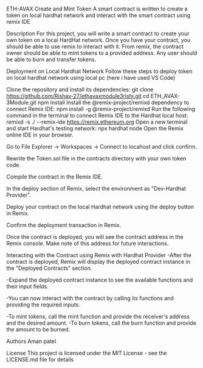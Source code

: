 ETH-AVAX Create and Mint Token
A smart contract is written to create a token on local hardhat network and interact with the smart contract using remix IDE

Description
For this project, you will write a smart contract to create your own token on a local HardHat network. Once you have your contract, you should be able to use remix to interact with it. From remix, the contract owner should be able to mint tokens to a provided address. Any user should be able to burn and transfer tokens.

Deployment on Local Hardhat Network
Follow these steps to deploy token on local hardhat network using local pc (here i have used VS Code)

Clone the repository and install its dependencies:
git clone https://github.com/Rishav-27/ethavaxmodule3rishi.git
cd ETH_AVAX-3Module.git
npm install
Install the @remix-project/remixd dependency to connect Remix IDE:
npm install -g @remix-project/remixd
Run the following command in the terminal to connect Remix IDE to the Hardhat local host:
remixd -s ./ --remix-ide https://remix.ethereum.org
Open a new terminal and start Hardhat's testing network:
npx hardhat node
Open the Remix online IDE in your browser.

Go to File Explorer -> Workspaces -> Connect to locahost and click confirm.

Rewrite the Token.sol file in the contracts directory with your own token code.

Compile the contract in the Remix IDE.

In the deploy section of Remix, select the environment as "Dev-Hardhat Provider".

Deploy your contract on the local Hardhat network using the deploy button in Remix.

Confirm the deployment transaction in Remix.

Once the contract is deployed, you will see the contract address in the Remix console. Make note of this address for future interactions.

Interacting with the Contract using Remix with Hardhat Provider
-After the contract is deployed, Remix will display the deployed contract instance in the "Deployed Contracts" section.

-Expand the deployed contract instance to see the available functions and their input fields.

-You can now interact with the contract by calling its functions and providing the required inputs.

-To mint tokens, call the mint function and provide the receiver's address and the desired amount. -To burn tokens, call the burn function and provide the amount to be burned.

Authors
Aman patel

License
This project is licensed under the MIT License - see the LICENSE.md file for details
